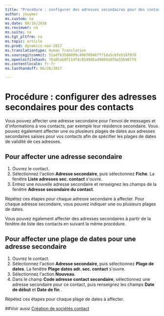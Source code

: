 ```yaml
---
title: "Procédure : configurer des adresses secondaires pour des contacts"
author: jswymer
ms.custom: na
ms.date: 09/16/2016
ms.reviewer: na
ms.suite: na
ms.tgt_pltfrm: na
ms.topic: article
ms.prod: dynamics-nav-2017
ms.translationtype: Human Translation
ms.sourcegitcommit: 51adfb3588099c496f0946ff71da5c6fe518f070
ms.openlocfilehash: 76a95ab9f114f4c854995a49089a0fbe55b96ff9
ms.contentlocale: fr-fr
ms.lasthandoff: 06/26/2017

---
```

# <a name="how-to-set-up-alternative-addresses-for-contacts"></a>Procédure : configurer des adresses secondaires pour des contacts
Vous pouvez affecter une adresse secondaire pour l'envoi de messages et d'informations à vos contacts, par exemple leur résidence secondaire. Vous pouvez également affecter une ou plusieurs plages de dates aux adresses secondaires saisies pour vos contacts afin de spécifier les plages de dates de validité de ces adresses.

## <a name="to-assign-an-alternative-address"></a>Pour affecter une adresse secondaire
1. Ouvrez le contact.
2. Sélectionnez l'action **Adresse secondaire**, puis sélectionnez **Fiche**. La fenêtre **Liste adresses sec. contact** s'ouvre.
3. Entrez une nouvelle adresse secondaire et renseignez les champs de la fenêtre **Adresse secondaire du contact**.

Répétez ces étapes pour chaque adresse secondaire à affecter. Pour chaque adresse secondaire, vous pouvez indiquer une ou plusieurs plages de dates.

Vous pouvez également affecter des adresses secondaires à partir de la fenêtre de liste des contacts en suivant la même procédure.

## <a name="to-assign-an-alternative-address-date-range"></a>Pour affecter une plage de dates pour une adresse secondaire
1. Ouvrez le contact.
2. Sélectionnez l'action **Adresse secondaire**, puis sélectionnez **Plage de dates**. La fenêtre **Plage dates adr. sec. contact** s'ouvre.
3. Sélectionnez l'action **Nouveau**.
4. Dans le champ **Code adresse contact secondaire**, sélectionnez une adresse secondaire pour ce contact, puis renseignez les champs **Date de début** et **Date de fin** .

Répétez ces étapes pour chaque plage de dates à affecter.

##<a name="see-also"></a>Voir aussi
[Création de sociétés contact](marketing-create-contact-companies.md)

